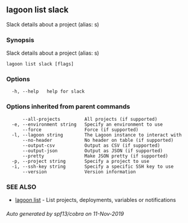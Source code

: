 ## lagoon list slack

Slack details about a project (alias: s)

### Synopsis

Slack details about a project (alias: s)

```
lagoon list slack [flags]
```

### Options

```
  -h, --help   help for slack
```

### Options inherited from parent commands

```
      --all-projects         All projects (if supported)
  -e, --environment string   Specify an environment to use
      --force                Force (if supported)
  -l, --lagoon string        The Lagoon instance to interact with
      --no-header            No header on table (if supported)
      --output-csv           Output as CSV (if supported)
      --output-json          Output as JSON (if supported)
      --pretty               Make JSON pretty (if supported)
  -p, --project string       Specify a project to use
  -i, --ssh-key string       Specify a specific SSH key to use
      --version              Version information
```

### SEE ALSO

* [lagoon list](lagoon_list.md)	 - List projects, deployments, variables or notifications

###### Auto generated by spf13/cobra on 11-Nov-2019

